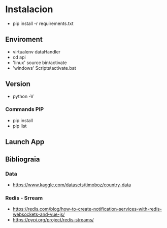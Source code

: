 # Instalacion

- pip install -r requirements.txt

## Enviroment

- virtualenv dataHandler
- cd api
- 'linux' source bin/activate
- 'windows' Scripts\activate.bat

## Version

- python -V

### Commands PIP

- pip install
- pip list

## Launch App

## Bibliograia

### Data

- https://www.kaggle.com/datasets/timoboz/country-data

### Redis - Srream

- https://redis.com/blog/how-to-create-notification-services-with-redis-websockets-and-vue-js/
- https://pypi.org/project/redis-streams/